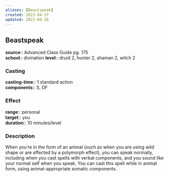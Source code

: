 ```yaml
---
aliases: [Beastspeak]
created: 2023-04-27
updated: 2023-04-28
---
```


## Beastspeak

**source**:: Advanced Class Guide pg. 175  
**school**:: divination
**level**:: druid 2, hunter 2, shaman 2, witch 2

### Casting

**casting-time**:: 1 standard action  
**components**:: S, DF

### Effect

**range**:: personal  
**target**:: you  
**duration**:: 10 minutes/level

### Description

When you’re in the form of an animal (such as when you are using wild shape or are affected by a polymorph effect), you can speak normally, including when you cast spells with verbal components, and you sound like your normal self when you speak. You can cast this spell while in animal form, using animal-appropriate somatic components.
